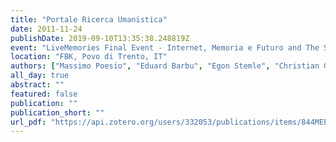 ```yaml
---
title: "Portale Ricerca Umanistica"
date: 2011-11-24
publishDate: 2019-09-10T13:35:38.248819Z
event: "LiveMemories Final Event - Internet, Memoria e Futuro and The Semantic Way"
location: "FBK, Povo di Trento, IT"
authors: ["Massimo Poesio", "Eduard Barbu", "Egon Stemle", "Christian Girardi"]
all_day: true
abstract: ""
featured: false
publication: ""
publication_short: ""
url_pdf: "https://api.zotero.org/users/332053/publications/items/844MEEVV/file/view"
---
```


